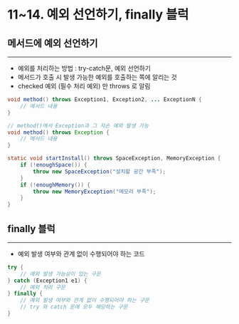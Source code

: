 # 11~14. 예외 선언하기, finally 블럭

## 메서드에 예외 선언하기

---

- 예외를 처리하는 방법 : try-catch문, 예외 선언하기
- 메서드가 호출 시 발생 가능한 예외를 호출하는 쪽에 알리는 것
- checked 예외 (필수 처리 예외) 만 throws 로 알림

```java
void method() throws Exception1, Exception2, ... ExceptionN {
	// 메서드 내용
}

// method()에서 Exception과 그 자손 예외 발생 가능
void method() throws Exception {
	// 메서드 내용
}

static void startInstall() throws SpaceException, MemoryException {
	if (!enoughSpace()) {
		throw new SpaceException("설치할 공간 부족");
	}
	if (!enoughMemory()) {
		throw new MemoryException("메모리 부족");
	}
}
```

## finally 블럭

---

- 예외 발생 여부와 관계 없이 수행되어야 하는 코드

```java
try {
	// 예외 발생 가능성이 있는 구문
} catch (Exception1 e1) {
	// 예외 처리 구문
} finally {
	// 예외 발생 여부와 관계 없이 수행되어야 하는 구문
	// try 와 catch 문에 모두 해당하는 구문
}
```